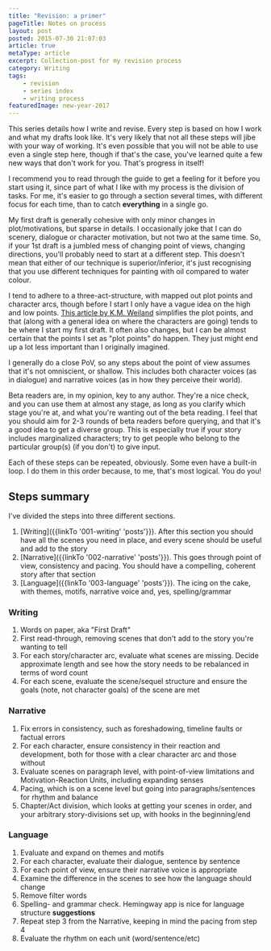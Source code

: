 ```yaml
---
title: "Revision: a primer"
pageTitle: Notes on process
layout: post
posted: 2015-07-30 21:07:03
article: true
metaType: article
excerpt: Collection-post for my revision process
category: Writing
tags:
    - revision
    - series index
    - writing process
featuredImage: new-year-2017
---
```


This series details how I write and revise. Every step is based on how I work and what my drafts look like. It's very likely that not all these steps will jibe with your way of working. It's even possible that you will not be able to use even a single step here, though if that's the case, you've learned quite a few new ways that don't work for you. That's progress in itself!

I recommend you to read through the guide to get a feeling for it before you start using it, since part of what I like with my process is the division of tasks. For me, it's easier to go through a section several times, with different focus for each time, than to catch **everything** in a single go.

My first draft is generally cohesive with only minor changes in plot/motivations, but sparse in details. I occasionally joke that I can do scenery, dialogue or character motivation, but not two at the same time. So, if your 1st draft is a jumbled mess of changing point of views, changing directions, you'll probably need to start at a different step. This doesn't mean that either of our technique is superior/inferior, it's just recognising that you use different techniques for painting with oil compared to water colour.

I tend to adhere to a three-act-structure, with mapped out plot points and character arcs, though before I start I only have a vague idea on the high and low points. [This article by K.M. Weiland](http://www.writehacked.com/writing/learn-structure-novel-five-minutes/) simplifies the plot points, and that (along with a general idea on where the characters are going) tends to be where I start my first draft. It often also changes, but I can be almost certain that the points I set as "plot points" do happen. They just might end up a lot less important than I originally imagined.

I generally do a close PoV, so any steps about the point of view assumes that it's not omniscient, or shallow. This includes both character voices (as in dialogue) and narrative voices (as in how they perceive their world).

Beta readers are, in my opinion, key to any author. They're a nice check, and you can use them at almost any stage, as long as you clarify which stage you're at, and what you're wanting out of the beta reading. I feel that you should aim for 2-3 rounds of beta readers before querying, and that it's a good idea to get a diverse group. This is especially true if your story includes marginalized characters; try to get people who belong to the particular group(s) (if you don't) to give input.

Each of these steps can be repeated, obviously. Some even have a built-in loop. I do them in this order because, to me, that's most logical. You do you!

## Steps summary
I've divided the steps into three different sections.


1. [Writing]({{linkTo '001-writing' 'posts'}}). After this section you should have all the scenes you need in place, and every scene should be useful and add to the story
2. [Narrative]({{linkTo '002-narrative' 'posts'}}). This goes through point of view, consistency and pacing. You should have a compelling, coherent story after that section
3. [Language]({{linkTo '003-language' 'posts'}}). The icing on the cake, with themes, motifs, narrative voice and, yes, spelling/grammar

### Writing
1. Words on paper, aka "First Draft"
2. First read-through, removing scenes that don't add to the story you're wanting to tell
3. For each story/character arc, evaluate what scenes are missing. Decide approximate length and see how the story needs to be rebalanced in terms of word count
4. For each scene, evaluate the scene/sequel structure and ensure the goals (note, not character goals) of the scene are met

### Narrative
1. Fix errors in consistency, such as foreshadowing, timeline faults or factual errors
2. For each character, ensure consistency in their reaction and development, both for those with a clear character arc and those without
3. Evaluate scenes on paragraph level, with point-of-view limitations and Motivation-Reaction Units, including expanding senses
4. Pacing, which is on a scene level but going into paragraphs/sentences for rhythm and balance
5. Chapter/Act division, which looks at getting your scenes in order, and your arbitrary story-divisions set up, with hooks in the beginning/end

### Language
1. Evaluate and expand on themes and motifs
2. For each character, evaluate their dialogue, sentence by sentence
3. For each point of view, ensure their narrative voice is appropriate
4. Examine the difference in the scenes to see how the language should change
5. Remove filter words
6. Spelling- and grammar check. Hemingway app is nice for language structure **suggestions**
7. Repeat step 3 from the Narrative, keeping in mind the pacing from step 4
8. Evaluate the rhythm on each unit (word/sentence/etc)
